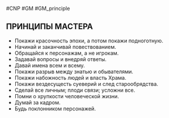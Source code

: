 #CNP #GM #GM_principle 

## ПРИНЦИПЫ МАСТЕРА  
-  Покажи красочность эпохи, а потом покажи подноготную.  
-  Начинай и заканчивай повествованием.  
-  Обращайся к персонажам, а не игрокам.  
-  Задавай вопросы и внедряй ответы.  
-  Давай имена всем и всему.  
-  Покажи разрыв между знатью и обывателями.  
-  Покажи набожность людей и власть Храма.  
-  Покажи вездесущесть суеверий и след старообрядства.  
-  Сделай все личным; плоди связи; усложни все.  
-  Помни о хрупкости человеческой жизни.  
-  Думай за кадром.  
-  Будь поклонником персонажей.  





